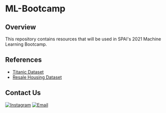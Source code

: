 # ML-Bootcamp
## Overview
This repository contains resources that will be used in SPAI's 2021 Machine Learning Bootcamp.

## References
- [Titanic Dataset](https://data.world/nrippner/titanic-disaster-dataset)
- [Resale Housing Dataset](https://data.gov.sg/dataset/resale-flat-prices)

## Contact Us
<a href="https://www.instagram.com/spai.sp/"> <img alt="Instagram" src="https://img.shields.io/badge/SPAI.SP-%23E4405F.svg?style=for-the-badge&logo=Instagram&logoColor=white"/></a> <a href="mailto:SP_AI@ichat.sp.edu.sg"><img alt="Email" src="https://img.shields.io/badge/Email-SP_AI@iChat.sp.edu.sg-blue?style=for-the-badge"></a>

